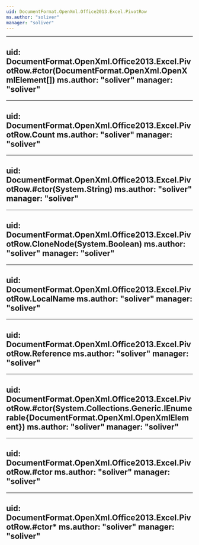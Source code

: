```yaml
---
uid: DocumentFormat.OpenXml.Office2013.Excel.PivotRow
ms.author: "soliver"
manager: "soliver"
---
```


---
uid: DocumentFormat.OpenXml.Office2013.Excel.PivotRow.#ctor(DocumentFormat.OpenXml.OpenXmlElement[])
ms.author: "soliver"
manager: "soliver"
---

---
uid: DocumentFormat.OpenXml.Office2013.Excel.PivotRow.Count
ms.author: "soliver"
manager: "soliver"
---

---
uid: DocumentFormat.OpenXml.Office2013.Excel.PivotRow.#ctor(System.String)
ms.author: "soliver"
manager: "soliver"
---

---
uid: DocumentFormat.OpenXml.Office2013.Excel.PivotRow.CloneNode(System.Boolean)
ms.author: "soliver"
manager: "soliver"
---

---
uid: DocumentFormat.OpenXml.Office2013.Excel.PivotRow.LocalName
ms.author: "soliver"
manager: "soliver"
---

---
uid: DocumentFormat.OpenXml.Office2013.Excel.PivotRow.Reference
ms.author: "soliver"
manager: "soliver"
---

---
uid: DocumentFormat.OpenXml.Office2013.Excel.PivotRow.#ctor(System.Collections.Generic.IEnumerable{DocumentFormat.OpenXml.OpenXmlElement})
ms.author: "soliver"
manager: "soliver"
---

---
uid: DocumentFormat.OpenXml.Office2013.Excel.PivotRow.#ctor
ms.author: "soliver"
manager: "soliver"
---

---
uid: DocumentFormat.OpenXml.Office2013.Excel.PivotRow.#ctor*
ms.author: "soliver"
manager: "soliver"
---
